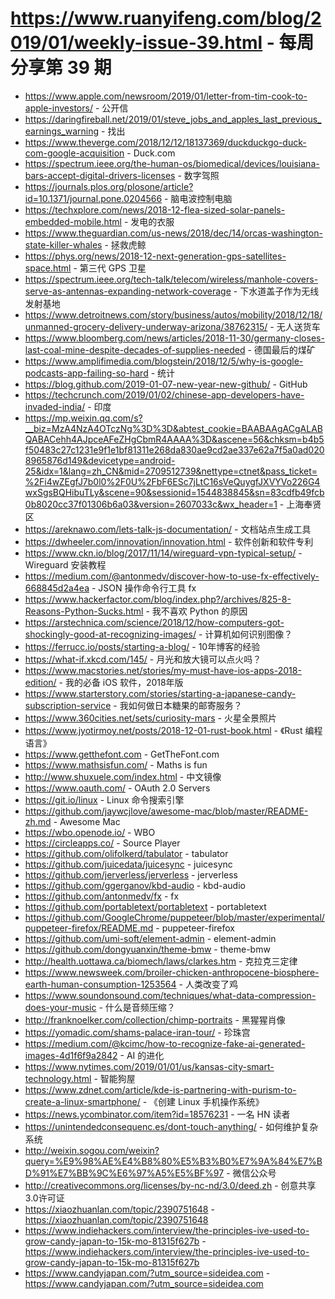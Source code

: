 # https://www.ruanyifeng.com/blog/2019/01/weekly-issue-39.html - 每周分享第 39 期

- https://www.apple.com/newsroom/2019/01/letter-from-tim-cook-to-apple-investors/ - 公开信
- https://daringfireball.net/2019/01/steve_jobs_and_apples_last_previous_earnings_warning - 找出
- https://www.theverge.com/2018/12/12/18137369/duckduckgo-duck-com-google-acquisition - Duck.com
- https://spectrum.ieee.org/the-human-os/biomedical/devices/louisiana-bars-accept-digital-drivers-licenses - 数字驾照
- https://journals.plos.org/plosone/article?id=10.1371/journal.pone.0204566 - 脑电波控制电脑
- https://techxplore.com/news/2018-12-flea-sized-solar-panels-embedded-mobile.html - 发电的衣服
- https://www.theguardian.com/us-news/2018/dec/14/orcas-washington-state-killer-whales - 拯救虎鲸
- https://phys.org/news/2018-12-next-generation-gps-satellites-space.html - 第三代 GPS 卫星
- https://spectrum.ieee.org/tech-talk/telecom/wireless/manhole-covers-serve-as-antennas-expanding-network-coverage - 下水道盖子作为无线发射基地
- https://www.detroitnews.com/story/business/autos/mobility/2018/12/18/unmanned-grocery-delivery-underway-arizona/38762315/ - 无人送货车
- https://www.bloomberg.com/news/articles/2018-11-30/germany-closes-last-coal-mine-despite-decades-of-supplies-needed - 德国最后的煤矿
- https://www.amplifimedia.com/blogstein/2018/12/5/why-is-google-podcasts-app-failing-so-hard - 统计
- https://blog.github.com/2019-01-07-new-year-new-github/ - GitHub
- https://techcrunch.com/2019/01/02/chinese-app-developers-have-invaded-india/ - 印度
- https://mp.weixin.qq.com/s?__biz=MzA4NzA4OTczNg%3D%3D&abtest_cookie=BAABAAgACgALABQABACehh4AJpceAFeZHgCbmR4AAAA%3D&ascene=56&chksm=b4b5f50483c27c1231e9f1e1bf81311e268da830ae9cd2ae337e62a7f5a0ad0208965876d149&devicetype=android-25&idx=1&lang=zh_CN&mid=2709512739&nettype=ctnet&pass_ticket=%2Fi4wZEgfJ7b0l0%2F0U%2FbF6ESc7jLtC16sVeQuygfJXVYVo226G4wxSgsBQHibuTLy&scene=90&sessionid=1544838845&sn=83cdfb49fcb0b8020cc37f01306b6a03&version=2607033c&wx_header=1 - 上海奉贤区
- https://areknawo.com/lets-talk-js-documentation/ - 文档站点生成工具
- https://dwheeler.com/innovation/innovation.html - 软件创新和软件专利
- https://www.ckn.io/blog/2017/11/14/wireguard-vpn-typical-setup/ - Wireguard 安装教程
- https://medium.com/@antonmedv/discover-how-to-use-fx-effectively-668845d2a4ea - JSON 操作命令行工具 fx
- https://www.hackerfactor.com/blog/index.php?/archives/825-8-Reasons-Python-Sucks.html - 我不喜欢 Python 的原因
- https://arstechnica.com/science/2018/12/how-computers-got-shockingly-good-at-recognizing-images/ - 计算机如何识别图像？
- https://ferrucc.io/posts/starting-a-blog/ - 10年博客的经验
- https://what-if.xkcd.com/145/ - 月光和放大镜可以点火吗？
- https://www.macstories.net/stories/my-must-have-ios-apps-2018-edition/ - 我的必备 iOS 软件，2018年版
- https://www.starterstory.com/stories/starting-a-japanese-candy-subscription-service - 我如何做日本糖果的邮寄服务？
- https://www.360cities.net/sets/curiosity-mars - 火星全景照片
- https://www.jyotirmoy.net/posts/2018-12-01-rust-book.html - 《Rust 编程语言》
- https://www.getthefont.com - GetTheFont.com
- https://www.mathsisfun.com/ - Maths is fun
- http://www.shuxuele.com/index.html - 中文镜像
- https://www.oauth.com/ - OAuth 2.0 Servers
- https://git.io/linux - Linux 命令搜索引擎
- https://github.com/jaywcjlove/awesome-mac/blob/master/README-zh.md - Awesome Mac
- https://wbo.openode.io/ - WBO
- https://circleapps.co/ - Source Player
- https://github.com/olifolkerd/tabulator - tabulator
- https://github.com/juicedata/juicesync - juicesync
- https://github.com/jerverless/jerverless - jerverless
- https://github.com/ggerganov/kbd-audio - kbd-audio
- https://github.com/antonmedv/fx - fx
- https://github.com/portabletext/portabletext - portabletext
- https://github.com/GoogleChrome/puppeteer/blob/master/experimental/puppeteer-firefox/README.md - puppeteer-firefox
- https://github.com/umi-soft/element-admin - element-admin
- https://github.com/dongyuanxin/theme-bmw - theme-bmw
- http://health.uottawa.ca/biomech/laws/clarkes.htm - 克拉克三定律
- https://www.newsweek.com/broiler-chicken-anthropocene-biosphere-earth-human-consumption-1253564 - 人类改变了鸡
- https://www.soundonsound.com/techniques/what-data-compression-does-your-music - 什么是音频压缩？
- http://franknoelker.com/collection/chimp-portraits - 黑猩猩肖像
- https://yomadic.com/shams-palace-iran-tour/ - 珍珠宫
- https://medium.com/@kcimc/how-to-recognize-fake-ai-generated-images-4d1f6f9a2842 - AI 的进化
- https://www.nytimes.com/2019/01/01/us/kansas-city-smart-technology.html - 智能狗屋
- https://www.zdnet.com/article/kde-is-partnering-with-purism-to-create-a-linux-smartphone/ - 《创建 Linux 手机操作系统》
- https://news.ycombinator.com/item?id=18576231 - 一名 HN 读者
- https://unintendedconsequenc.es/dont-touch-anything/ - 如何维护复杂系统
- http://weixin.sogou.com/weixin?query=%E9%98%AE%E4%B8%80%E5%B3%B0%E7%9A%84%E7%BD%91%E7%BB%9C%E6%97%A5%E5%BF%97 - 微信公众号
- http://creativecommons.org/licenses/by-nc-nd/3.0/deed.zh - 创意共享3.0许可证
- https://xiaozhuanlan.com/topic/2390751648 - https://xiaozhuanlan.com/topic/2390751648
- https://www.indiehackers.com/interview/the-principles-ive-used-to-grow-candy-japan-to-15k-mo-81315f627b - https://www.indiehackers.com/interview/the-principles-ive-used-to-grow-candy-japan-to-15k-mo-81315f627b
- https://www.candyjapan.com/?utm_source=sideidea.com - https://www.candyjapan.com/?utm_source=sideidea.com